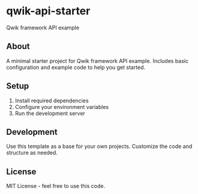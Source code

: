 # qwik-api-starter

Qwik framework API example

## About

A minimal starter project for Qwik framework API example. Includes basic configuration and example code to help you get started.

## Setup

1. Install required dependencies
2. Configure your environment variables
3. Run the development server

## Development

Use this template as a base for your own projects. Customize the code and structure as needed.

## License

MIT License - feel free to use this code.
